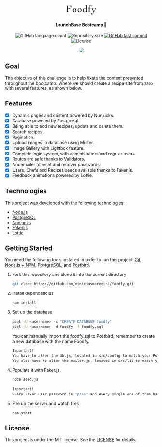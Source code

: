 <h1 align="center">
    <img alt="Foodfy" title="#Foodfy" src="public/images/static/main-logo.png" width="100px" />
</h1>

<h4 align="center"> 
	LaunchBase Bootcamp 🚀
</h4>
<p align="center">
 
 <img alt="GitHub language count" src="https://img.shields.io/github/languages/count/viniciusmoreeira/foodfy?color=%2304D361">
  
 <img alt="Repository size" src="https://img.shields.io/github/repo-size/viniciusmoreeira/foodfy">

  <a href="https://github.com/viniciusmoreeira/foodfy/commits/master">
    <img alt="GitHub last commit" src="https://img.shields.io/github/last-commit/viniciusmoreeira/foodfy">
  </a>
  
  <img alt="License" src="https://img.shields.io/badge/license-MIT-brightgreen">
</p>

<div align="center">
  <img src="https://i.imgur.com/KqGxECCg.png"/>
</div>

## Goal

The objective of this challenge is to help fixate the content presented throughout the bootcamp. Where we should create a recipe site from zero with several features, as shown below.

## Features

- [x] Dynamic pages and content powered by Nunjucks.
- [x] Database powered by Postgresql.
- [x] Being able to add new recipes, update and delete them.
- [x] Search recipes.
- [x] Pagination.
- [x] Upload images to database using Multer.
- [x] Image Gallery with Lightbox feature.
- [x] Complete login system, with administrators and regular users.
- [x] Routes are safe thanks to Validators.
- [x] Nodemailer to reset and recover passwords.
- [x] Users, Chefs and Recipes seeds available thanks to Faker.js. 
- [x] Feedback animations powered by Lottie.

## Technologies

This project was developed with the following technologies:

- [Node.js](https://nodejs.org/en/) 
- [PostgreSQL](https://www.postgresql.org/)
- [Nunjucks](https://mozilla.github.io/nunjucks/)
- [Faker.js](https://github.com/marak/Faker.js/)
- [Lottie](https://github.com/airbnb/lottie-web)
  

## Getting Started

  You need the following tools installed in order to run this project:
  [Git](https://git-scm.com/book/en/v2/Getting-Started-Installing-Git), [Node.js + NPM](https://nodejs.org/en/), [PostgreSQL](https://www.postgresql.org/download/), and [Postbird](https://www.electronjs.org/apps/postbird).


1. Fork this repository and clone it into the current directory

   ```bash
   git clone https://github.com/viniciusmoreeira/foodfy.git
   ```


2. Install dependencies

   ```bash
   npm install
   ```


3. Set up the database

   ```bash
   psql -U <username> -c "CREATE DATABASE foodfy"
   psql -U <username> -d foodfy -f foodfy.sql
   ```

   You can manually import the foodfy.sql to Postbird, remember to create a new database with the name Foodfy.

   ```bash
   Important!
   You have to alter the db.js, located in src/config to match your PostgreSQL settings.    
   You also have to alter the mailer.js, located in src/lib to match your Mailtrap settings.  
   ```

4. Populate it with Faker.js
   ```bash
   node seed.js
   ```
   ```bash
   Important!
   Every Faker user password is "pass" and every single one of them have administrator status.   
   ```


5. Fire up the server and watch files

   ```bash
   npm start
   ```


## License

This project is under the MIT license. See the [LICENSE](LICENSE) for details.

